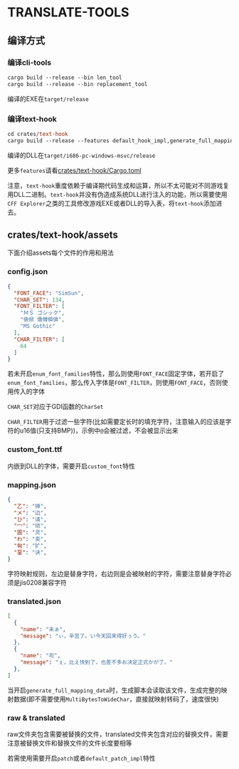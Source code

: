 # TRANSLATE-TOOLS

## 编译方式

### 编译cli-tools

```ps
cargo build --release --bin len_tool
cargo build --release --bin replacement_tool
```

编译的EXE在`target/release`

### 编译text-hook

```ps
cd crates/text-hook
cargo build --release --features default_hook_impl,generate_full_mapping_data
```

编译的DLL在`target/i686-pc-windows-msvc/release`

更多`features`请看[crates/text-hook/Cargo.toml](crates/text-hook/Cargo.toml)

注意，`text-hook`重度依赖于编译期代码生成和运算，所以不太可能对不同游戏复用DLL二进制。`text-hook`并没有伪造成系统DLL进行注入的功能，所以需要使用`CFF Explorer`之类的工具修改游戏EXE或者DLL的导入表，将`text-hook`添加进去。

## crates/text-hook/assets

下面介绍assets每个文件的作用和用法

### config.json

```json
{
  "FONT_FACE": "SimSun",
  "CHAR_SET": 134,
  "FONT_FILTER": [
    "ＭＳ ゴシック",
    "俵俽 僑僔僢僋",
    "MS Gothic"
  ],
  "CHAR_FILTER": [
    64
  ]
}
```

若未开启`enum_font_families`特性，那么则使用`FONT_FACE`固定字体，若开启了`enum_font_families`，那么传入字体是`FONT_FILTER`，则使用`FONT_FACE`，否则使用传入的字体

`CHAR_SET`对应于GDI函数的`CharSet`

`CHAR_FILTER`用于过滤一些字符(比如需要定长时的填充字符，注意输入的应该是字符的u16值(只支持BMP))，示例中`@`会被过滤，不会被显示出来


### custom_font.ttf

内嵌到DLL的字体，需要开启`custom_font`特性

### mapping.json

```json
{
  "乙": "掸",
  "メ": "边",
  "ひ": "请",
  "冖": "琐",
  "圄": "灵",
  "わ": "卖",
  "匈": "扩",
  "堊": "诀",
}
```

字符映射规则，左边是替身字符，右边则是会被映射的字符，需要注意替身字符必须是jis0208兼容字符

### translated.json

```json
[
  {
    "name": "未ぁ",
    "message": "ぃ，辛苦了。い今天回来得好ぅう。"
  },
  {
    "name": "司",
    "message": "ぇ，比え快到了，也差不多お决定正式かが了。"
  },
]
```

当开启`generate_full_mapping_data`时，生成脚本会读取该文件，生成完整的映射数据(即不需要使用`MultiBytesToWideChar`，直接就映射转码了，速度很快)

### raw & translated

raw文件夹包含需要被替换的文件，translated文件夹包含对应的替换文件，需要注意被替换文件和替换文件的文件长度要相等

若需使用需要开启`patch`或者`default_patch_impl`特性
